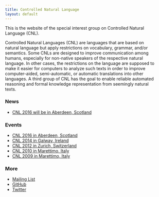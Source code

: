 ```yaml
---
title: Controlled Natural Language
layout: default
---
```


This is the website of the special interest group on Controlled Natural Language (CNL).

Controlled Natural Languages (CNL) are languages that are based on natural language but apply restrictions on vocabulary, grammar, and/or semantics. Some CNLs are designed to improve communication among humans, especially for non-native speakers of the respective natural language. In other cases, the restrictions on the language are supposed to make it easier for computers to analyze such texts in order to improve computer-aided, semi-automatic, or automatic translations into other languages. A third group of CNL has the goal to enable reliable automated reasoning and formal knowledge representation from seemingly natural texts.

### News

- [CNL 2016 will be in Aberdeen, Scotland](cnl2016.html)

### Events

- [CNL 2016 in Aberdeen, Scotland](cnl2016.html)
- [CNL 2014 in Galway, Ireland](http://attempto.ifi.uzh.ch/site/cnl2014/)
- [CNL 2012 in Zurich, Switzerland](http://attempto.ifi.uzh.ch/site/cnl2012/)
- [CNL 2010 in Marettimo, Italy](http://staff.um.edu.mt/mros1/cnl2010/index.html)
- [CNL 2009 in Marettimo, Italy](http://attempto.ifi.uzh.ch/site/cnl2009/)

### More

- [Mailing List](https://groups.google.com/d/forum/sigcnl)
- [GitHub](https://github.com/sigcnl)
- [Twitter](https://twitter.com/sig_cnl)

